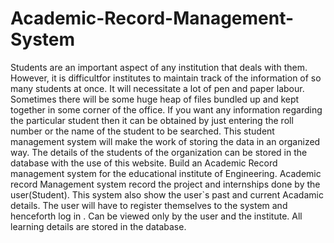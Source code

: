 # Academic-Record-Management-System
 Students are an important aspect of any institution that deals with them. However, it is difficultfor institutes to maintain track of the information of so many students at once. It will necessitate a lot of pen and paper labour. Sometimes there will be some huge heap of files bundled up and kept together in some corner of the office. If you want any information regarding the particular student then it can be obtained by just entering the roll number or the name of the student to be searched. This student management system will make the work of storing the data in an organized way. The details of the students of the organization can be stored in the database with the use of this website. Build an Academic Record management system for the educational institute of Engineering. Academic record Management system record the project and internships done by the user(Student). This system also show the user`s past and current Acadamic details. The user will have to register themselves to the system and henceforth log in . Can be viewed only by the user and the institute. All learning details are stored in the database.

 
